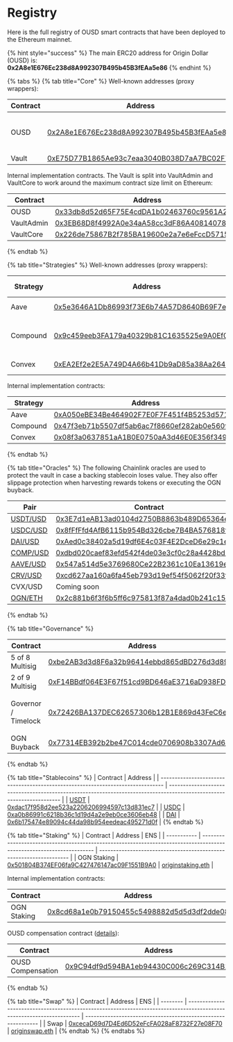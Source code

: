 # Registry

Here is the full registry of OUSD smart contracts that have been deployed to the Ethereum mainnet.

{% hint style="success" %}
The main ERC20 address for Origin Dollar (OUSD) is: \
**0x2A8e1E676Ec238d8A992307B495b45B3fEAa5e86**
{% endhint %}

{% tabs %}
{% tab title="Core" %}
Well-known addresses (proxy wrappers):



| Contract | Address                                                                                                               | ENS                                                                                                                                                     |
| -------- | --------------------------------------------------------------------------------------------------------------------- | ------------------------------------------------------------------------------------------------------------------------------------------------------- |
| OUSD     | [0x2A8e1E676Ec238d8A992307B495b45B3fEAa5e86](https://etherscan.io/address/0x2A8e1E676Ec238d8A992307B495b45B3fEAa5e86) | <p><a href="https://etherscan.io/address/ousd.eth">ousd.eth</a> </p><p><a href="https://etherscan.io/address/origindollar.eth">origindollar.eth</a></p> |
| Vault    | [0xE75D77B1865Ae93c7eaa3040B038D7aA7BC02F70](https://etherscan.io/address/0xe75d77b1865ae93c7eaa3040b038d7aa7bc02f70) | [originvault.eth](https://etherscan.io/address/originvault.eth)                                                                                         |



Internal implementation contracts. The Vault is split into VaultAdmin and VaultCore to work around the maximum contract size limit on Ethereum:



| Contract   | Address                                                                                                               |
| ---------- | --------------------------------------------------------------------------------------------------------------------- |
| OUSD       | [0x33db8d52d65F75E4cdDA1b02463760c9561A2aa1](https://etherscan.io/address/0x33db8d52d65F75E4cdDA1b02463760c9561A2aa1) |
| VaultAdmin | [0x3EB68D8f4992A0e34aA58cc3dF86A40814078cF6](https://etherscan.io/address/0x3EB68D8f4992A0e34aA58cc3dF86A40814078cF6) |
| VaultCore  | [0x226de75867B2f785BA19600e2a7e6eFccD57157B](https://etherscan.io/address/0x226de75867B2f785BA19600e2a7e6eFccD57157B) |
{% endtab %}

{% tab title="Strategies" %}
Well-known addresses (proxy wrappers):



| Strategy | Address                                                                                                                    | Auto-Allocation            |
| -------- | -------------------------------------------------------------------------------------------------------------------------- | -------------------------- |
| Aave     | [0x5e3646A1Db86993f73E6b74A57D8640B69F7e259](https://etherscan.io/address/0x5e3646A1Db86993f73E6b74A57D8640B69F7e259)      | Manual allocation          |
| Compound | [0x9c459eeb3FA179a40329b81C1635525e9A0Ef094](https://etherscan.io/address/0x9c459eeb3FA179a40329b81C1635525e9A0Ef094)      | 100% of USDC, USDT and DAI |
| Convex   | [0xEA2Ef2e2E5A749D4A66b41Db9aD85a38Aa264cb3](https://etherscan.io/address/0xEA2Ef2e2E5A749D4A66b41Db9aD85a38Aa264cb3#code) | Manual allocation          |



Internal implementation contracts:



| Strategy | Address                                                                                                                    |
| -------- | -------------------------------------------------------------------------------------------------------------------------- |
| Aave     | [0xA050eBE34Be464902F7E0F7F451f4B5253d57114](https://etherscan.io/address/0xA050eBE34Be464902F7E0F7F451f4B5253d57114)      |
| Compound | [0x47f3eb71b5507df5ab6ac7f8660ef282ab0e560f](https://etherscan.io/address/0x47f3eb71b5507dF5Ab6aC7F8660Ef282Ab0E560f)      |
| Convex   | [0x08f3a0637851aA1B0E0750aA3d46E0E356f349aC](https://etherscan.io/address/0x08f3a0637851aa1b0e0750aa3d46e0e356f349ac#code) |
{% endtab %}

{% tab title="Oracles" %}
The following Chainlink oracles are used to protect the vault in case a backing stablecoin loses value. They also offer slippage protection when harvesting rewards tokens or executing the OGN buyback.



| Pair                                                                      | Contract                                                                                                              |
| ------------------------------------------------------------------------- | --------------------------------------------------------------------------------------------------------------------- |
| [USDT/USD](https://data.chain.link/ethereum/mainnet/stablecoins/usdt-usd) | [0x3E7d1eAB13ad0104d2750B8863b489D65364e32D](https://etherscan.io/address/0x3E7d1eAB13ad0104d2750B8863b489D65364e32D) |
| [USDC/USD](https://data.chain.link/ethereum/mainnet/stablecoins/usdc-usd) | [0x8fFfFfd4AfB6115b954Bd326cbe7B4BA576818f6](https://etherscan.io/address/0x8fFfFfd4AfB6115b954Bd326cbe7B4BA576818f6) |
| [DAI/USD](https://data.chain.link/ethereum/mainnet/stablecoins/dai-usd)   | [0xAed0c38402a5d19df6E4c03F4E2DceD6e29c1ee9](https://etherscan.io/address/0xAed0c38402a5d19df6E4c03F4E2DceD6e29c1ee9) |
| [COMP/USD](https://data.chain.link/ethereum/mainnet/crypto-usd/comp-usd)  | [0xdbd020caef83efd542f4de03e3cf0c28a4428bd5](https://etherscan.io/address/0xdbd020caef83efd542f4de03e3cf0c28a4428bd5) |
| [AAVE/USD](https://data.chain.link/ethereum/mainnet/crypto-usd/aave-usd)  | [0x547a514d5e3769680Ce22B2361c10Ea13619e8a9](https://etherscan.io/address/0x547a514d5e3769680Ce22B2361c10Ea13619e8a9) |
| [CRV/USD](https://data.chain.link/ethereum/mainnet/crypto-usd/crv-usd)    | [0xcd627aa160a6fa45eb793d19ef54f5062f20f33f](https://etherscan.io/address/0xcd627aa160a6fa45eb793d19ef54f5062f20f33f) |
| CVX/USD                                                                   | Coming soon                                                                                                           |
| [OGN/ETH](https://data.chain.link/ethereum/mainnet/crypto-eth/ogn-eth)    | [0x2c881b6f3f6b5ff6c975813f87a4dad0b241c15b](https://etherscan.io/address/0x2c881b6f3f6b5ff6c975813f87a4dad0b241c15b) |
{% endtab %}

{% tab title="Governance" %}


| Contract            | Address                                                                                                               | ENS                                                                                                                                                                            |
| ------------------- | --------------------------------------------------------------------------------------------------------------------- | ------------------------------------------------------------------------------------------------------------------------------------------------------------------------------ |
| 5 of 8 Multisig     | [0xbe2AB3d3d8F6a32b96414ebbd865dBD276d3d899](https://etherscan.io/address/0xbe2AB3d3d8F6a32b96414ebbd865dBD276d3d899) | [originprotocol.eth](https://etherscan.io/address/originprotocol.eth)                                                                                                          |
| 2 of 9 Multisig     | [0xF14BBdf064E3F67f51cd9BD646aE3716aD938FDC](https://etherscan.io/address/0xF14BBdf064E3F67f51cd9BD646aE3716aD938FDC) | [originstrategist.eth](https://etherscan.io/address/originstrategist.eth)                                                                                                      |
| Governor / Timelock | [0x72426BA137DEC62657306b12B1E869d43FeC6eC7](https://etherscan.io/address/0x72426BA137DEC62657306b12B1E869d43FeC6eC7) | <p><a href="https://etherscan.io/address/origingovernor.eth">origingovernor.eth</a></p><p><a href="https://etherscan.io/address/origintimelock.eth">origintimelock.eth</a></p> |
| OGN Buyback         | [0x77314EB392b2be47C014cde0706908b3307Ad6a9](https://etherscan.io/address/0x77314EB392b2be47C014cde0706908b3307Ad6a9) | [originbuyback.eth](https://etherscan.io/address/originbuyback.eth)                                                                                                            |
{% endtab %}

{% tab title="Stablecoins" %}
| Contract                                                                        | Address                                                                                                               |
| ------------------------------------------------------------------------------- | --------------------------------------------------------------------------------------------------------------------- |
| [USDT](https://etherscan.io/address/0x52BEBd3d7f37EC4284853Fd5861Ae71253A7F428) | [0xdac17f958d2ee523a2206206994597c13d831ec7](https://etherscan.io/address/0x52BEBd3d7f37EC4284853Fd5861Ae71253A7F428) |
| [USDC](https://etherscan.io/address/0x52BEBd3d7f37EC4284853Fd5861Ae71253A7F428) | [0xa0b86991c6218b36c1d19d4a2e9eb0ce3606eb48](https://etherscan.io/address/0x52BEBd3d7f37EC4284853Fd5861Ae71253A7F428) |
| [DAI](https://etherscan.io/address/0x52BEBd3d7f37EC4284853Fd5861Ae71253A7F428)  | [0x6b175474e89094c44da98b954eedeac495271d0f](https://etherscan.io/address/0x52BEBd3d7f37EC4284853Fd5861Ae71253A7F428) |
{% endtab %}

{% tab title="Staking" %}
| Contract    | Address                                                                                                               | ENS                                                                 |
| ----------- | --------------------------------------------------------------------------------------------------------------------- | ------------------------------------------------------------------- |
| OGN Staking | [0x501804B374EF06fa9C427476147ac09F1551B9A0](https://etherscan.io/address/0x501804B374EF06fa9C427476147ac09F1551B9A0) | [originstaking.eth](https://etherscan.io/address/originstaking.eth) |



Internal implementation contracts:



| Contract    | Address                                                                                                               |
| ----------- | --------------------------------------------------------------------------------------------------------------------- |
| OGN Staking | [0x8cd68a1e0b79150455c5498882d5d5d3df2dde08](https://etherscan.io/address/0x8cd68a1e0b79150455c5498882d5d5d3df2dde08) |



OUSD compensation contract ([details](https://medium.com/originprotocol/origin-delivers-on-compensation-promise-claim-your-ousd-and-ogn-now-a9fa9b840476)):



| Contract          | Address                                                                                                               |
| ----------------- | --------------------------------------------------------------------------------------------------------------------- |
| OUSD Compensation | [0x9C94df9d594BA1eb94430C006c269C314B1A8281](https://etherscan.io/address/0x9C94df9d594BA1eb94430C006c269C314B1A8281) |
{% endtab %}

{% tab title="Swap" %}
| Contract | Address                                                                                                               | ENS                                                           |
| -------- | --------------------------------------------------------------------------------------------------------------------- | ------------------------------------------------------------- |
| Swap     | [0xcecaD69d7D4Ed6D52eFcFA028aF8732F27e08F70](https://etherscan.io/address/0xcecaD69d7D4Ed6D52eFcFA028aF8732F27e08F70) | [originswap.eth](https://etherscan.io/address/originswap.eth) |
{% endtab %}
{% endtabs %}





&#x20;
